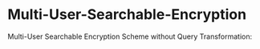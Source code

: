 # Multi-User-Searchable-Encryption
Multi-User Searchable Encryption Scheme without Query Transformation:
